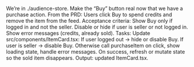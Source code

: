 We’re in ./audience-store. Make the “Buy” button real now that we have a purchase action.
From the PRD: Users click Buy to spend credits and remove the item from the feed.
Acceptance criteria:
Show Buy only if logged in and not the seller.
Disable or hide if user is seller or not logged in.
Show error messages (credits, already sold).
Tasks:
Update src/components/ItemCard.tsx:
If user logged out → hide or disable Buy.
If user is seller → disable Buy.
Otherwise call purchaseItem on click, show loading state, handle error messages.
On success, refresh or mutate state so the sold item disappears.
Output: updated ItemCard.tsx.
